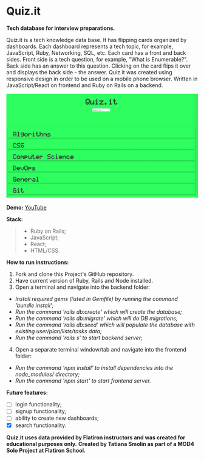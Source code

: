 # Quiz.it

**Tech database for interview preparations.**


Quiz.it is a tech knowledge data base. It has flipping cards organized by dashboards. Each dashboard represents a tech topic, for example, JavaScript, Ruby, Networking, SQL, etc. Each card has a front and back sides. Front side is a tech question, for example, "What is Enumerable?". Back side has an answer to this question. Clicking on the card flips it over and displays the back side - the answer. Quiz.it was created using responsive design in order to be used on a mobile phone browser. Written in JavaScript/React on frontend and Ruby on Rails on a backend.

![background](./pictures/quizit_gif.gif)

**Demo:** [YouTube](https://www.youtube.com/watch?v=V4qpqCHhSck)

**Stack:**
> - Ruby on Rails;
> - JavaScript;
> - React;
> - HTML/CSS.

**How to run instructions:**
1. Fork and clone this Project's GitHub repository.  
2. Have current version of Ruby, Rails and Node installed.
3. Open a terminal and navigate into the backend folder:
* _Install required gems (listed in Gemfile) by running the command 'bundle install';_
* _Run the command 'rails db:create' which will create the database;_
* _Run the command 'rails db:migrate' which will do DB migrations;_
* _Run the command 'rails db:seed' which will populate the database with existing user/plan/lists/tasks data;_
* _Run the command 'rails s' to start backend server;_
4. Open a separate terminal window/tab and navigate into the frontend folder:
* _Run the command 'npm install' to install dependencies into the node_modules/ directory;_
* _Run the command 'npm start' to start frontend server._


**Future features:**
- [ ] login functionality;
- [ ] signup functionality;
- [ ] ability to create new dashboards;
- [x] search functionality.

**Quiz.it uses data provided by Flatiron instructors and was created for educational purposes only.**
**Created by Tatiana Smolin as part of a MOD4 Solo Project at Flatiron School.**
